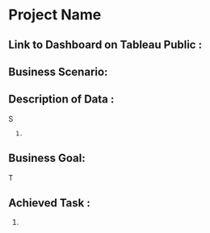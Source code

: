 # Project Name

## Link to Dashboard on Tableau Public :
      

## Business Scenario: 
  
  
## Description of Data : 
  S
      
      1. 


## Business Goal:
  T
  
## Achieved Task  : 
  1.  
